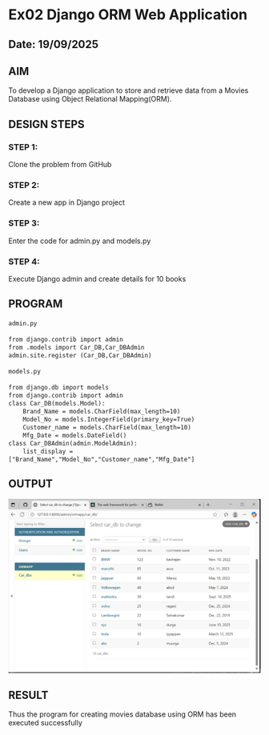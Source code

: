 # Ex02 Django ORM Web Application
## Date:  19/09/2025

## AIM
To develop a Django application to store and retrieve data from a Movies Database using Object Relational Mapping(ORM).


## DESIGN STEPS

### STEP 1:
Clone the problem from GitHub

### STEP 2:
Create a new app in Django project

### STEP 3:
Enter the code for admin.py and models.py

### STEP 4:
Execute Django admin and create details for 10 books

## PROGRAM
```
admin.py

from django.contrib import admin
from .models import Car_DB,Car_DBAdmin
admin.site.register (Car_DB,Car_DBAdmin)

models.py

from django.db import models
from django.contrib import admin
class Car_DB(models.Model):
    Brand_Name = models.CharField(max_length=10)
    Model_No = models.IntegerField(primary_key=True)
    Customer_name = models.CharField(max_length=10)
    Mfg_Date = models.DateField()
class Car_DBAdmin(admin.ModelAdmin):
    list_display = ["Brand_Name","Model_No","Customer_name","Mfg_Date"]
```


## OUTPUT

![alt text](<iyyappan/Screenshot 2025-09-19 061213.png>)


## RESULT
Thus the program for creating movies database using ORM has been executed successfully
